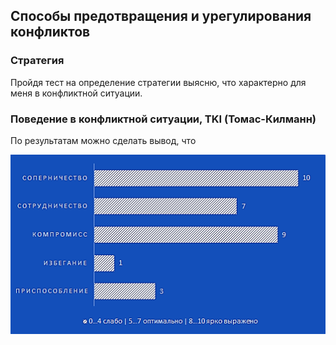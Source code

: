 ## Способы предотвращения и урегулирования конфликтов
### **Стратегия**
Пройдя тест на определение стратегии выясню, что характерно для меня в конфликтной ситуации.
### Поведение в конфликтной ситуации, TKI (Томас-Килманн)
По результатам можно сделать вывод, что 
<p align="center"><img src ="tki.png" /></p>